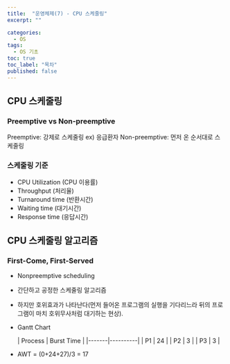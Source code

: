 ```yaml
---
title:  "운영체제(7) - CPU 스케줄링"
excerpt: ""

categories:
  - OS
tags:
  - OS 기초
toc: true
toc_label: "목차"
published: false
---
```


## CPU 스케줄링

### Preemptive vs Non-preemptive

Preemptive: 강제로 스케줄링 ex) 응급환자
Non-preemptive: 먼저 온 순서대로 스케줄링

### 스케줄링 기준

- CPU Utilization (CPU 이용률) 
- Throughput (처리율) 
- Turnaround time (반환시간) 
- Waiting time (대기시간) 
- Response time (응답시간)

## CPU 스케줄링 알고리즘

### First-Come, First-Served

- Nonpreemptive scheduling
- 간단하고 공정한 스케줄링 알고리즘
- 하지만 호위효과가 나타난다(먼저 들어온 프로그램의 실행을 기다리느라 뒤의 프로그램이 마치 호위무사처럼 대기하는 현상).
- Gantt Chart 

    | Process | Burst Time |
|-------|----------|
|   P1    |      24    |
|   P2    |      3     |
|   P3    |      3     | 

- AWT = (0+24+27)/3 = 17
